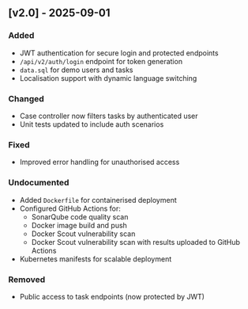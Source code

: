 ## [v2.0] - 2025-09-01

### Added
- JWT authentication for secure login and protected endpoints
- `/api/v2/auth/login` endpoint for token generation
- `data.sql` for demo users and tasks
- Localisation support with dynamic language switching

### Changed
- Case controller now filters tasks by authenticated user
- Unit tests updated to include auth scenarios

### Fixed
- Improved error handling for unauthorised access

### Undocumented
- Added `Dockerfile` for containerised deployment
- Configured GitHub Actions for:
    - SonarQube code quality scan
    - Docker image build and push
    - Docker Scout vulnerability scan
    - Docker Scout vulnerability scan with results uploaded to GitHub Actions
- Kubernetes manifests for scalable deployment

### Removed
- Public access to task endpoints (now protected by JWT)
